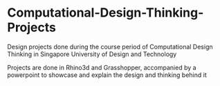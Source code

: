 # Computational-Design-Thinking-Projects

Design projects done during the course period of Computational Design Thinking in Singapore University of Design and Technology

Projects are done in Rhino3d and Grasshopper, accompanied by a powerpoint to showcase and explain the design and thinking behind it
